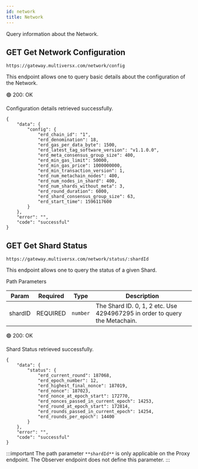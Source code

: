 ```yaml
---
id: network
title: Network
---
```


Query information about the Network.

## <span class="badge badge-primary">GET</span> **Get Network Configuration**

`https://gateway.multiversx.com/network/config`

This endpoint allows one to query basic details about the configuration of the Network.

<!--DOCUSAURUS_CODE_TABS-->

<!--Request-->

<!--Response-->

🟢 200: OK

Configuration details retrieved successfully.

```
{
    "data": {
        "config": {
            "erd_chain_id": "1",
            "erd_denomination": 18,
            "erd_gas_per_data_byte": 1500,
            "erd_latest_tag_software_version": "v1.1.0.0",
            "erd_meta_consensus_group_size": 400,
            "erd_min_gas_limit": 50000,
            "erd_min_gas_price": 1000000000,
            "erd_min_transaction_version": 1,
            "erd_num_metachain_nodes": 400,
            "erd_num_nodes_in_shard": 400,
            "erd_num_shards_without_meta": 3,
            "erd_round_duration": 6000,
            "erd_shard_consensus_group_size": 63,
            "erd_start_time": 1596117600
        }
    },
    "error": "",
    "code": "successful"
}
```

<!--END_DOCUSAURUS_CODE_TABS-->

## <span class="badge badge-primary">GET</span> **Get Shard Status**

`https://gateway.multiversx.com/network/status/:shardId`

This endpoint allows one to query the status of a given Shard.

<!--DOCUSAURUS_CODE_TABS-->

<!--Request-->

Path Parameters

| Param   | Required                                  | Type     | Description                                                                |
| ------- | ----------------------------------------- | -------- | -------------------------------------------------------------------------- |
| shardID | <span class="text-danger">REQUIRED</span> | `number` | The Shard ID. 0, 1, 2 etc. Use 4294967295 in order to query the Metachain. |

<!--Response-->

🟢 200: OK

Shard Status retrieved successfully.

```
{
    "data": {
        "status": {
            "erd_current_round": 187068,
            "erd_epoch_number": 12,
            "erd_highest_final_nonce": 187019,
            "erd_nonce": 187023,
            "erd_nonce_at_epoch_start": 172770,
            "erd_nonces_passed_in_current_epoch": 14253,
            "erd_round_at_epoch_start": 172814,
            "erd_rounds_passed_in_current_epoch": 14254,
            "erd_rounds_per_epoch": 14400
        }
    },
    "error": "",
    "code": "successful"
}
```

<!--END_DOCUSAURUS_CODE_TABS-->

:::important
The path parameter `**shardId**` is only applicable on the Proxy endpoint. The Observer endpoint does not define this parameter.
:::
